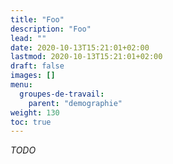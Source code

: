 ```yaml
---
title: "Foo"
description: "Foo"
lead: ""
date: 2020-10-13T15:21:01+02:00
lastmod: 2020-10-13T15:21:01+02:00
draft: false
images: []
menu:
  groupes-de-travail:
    parent: "demographie"
weight: 130
toc: true
---
```


*TODO*
